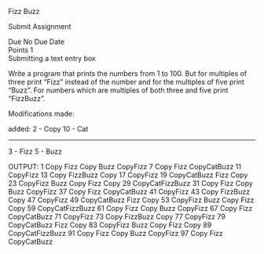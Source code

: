 Fizz Buzz
 
Submit Assignment

Due No Due Date  
Points 1  
Submitting a text entry box

Write a program that prints the numbers from 1 to 100. 
But for multiples of three print “Fizz” instead of the number and for the multiples of five print “Buzz”. 
For numbers which are multiples of both three and five print “FizzBuzz”.



Modifications made:

added:
2     -   Copy
10   -   Cat

-----------------------
3     -   Fizz
5     -   Buzz



OUTPUT:
1
Copy
Fizz
Copy
Buzz
CopyFizz
7
Copy
Fizz
CopyCatBuzz
11
CopyFizz
13
Copy
FizzBuzz
Copy
17
CopyFizz
19
CopyCatBuzz
Fizz
Copy
23
CopyFizz
Buzz
Copy
Fizz
Copy
29
CopyCatFizzBuzz
31
Copy
Fizz
Copy
Buzz
CopyFizz
37
Copy
Fizz
CopyCatBuzz
41
CopyFizz
43
Copy
FizzBuzz
Copy
47
CopyFizz
49
CopyCatBuzz
Fizz
Copy
53
CopyFizz
Buzz
Copy
Fizz
Copy
59
CopyCatFizzBuzz
61
Copy
Fizz
Copy
Buzz
CopyFizz
67
Copy
Fizz
CopyCatBuzz
71
CopyFizz
73
Copy
FizzBuzz
Copy
77
CopyFizz
79
CopyCatBuzz
Fizz
Copy
83
CopyFizz
Buzz
Copy
Fizz
Copy
89
CopyCatFizzBuzz
91
Copy
Fizz
Copy
Buzz
CopyFizz
97
Copy
Fizz
CopyCatBuzz
